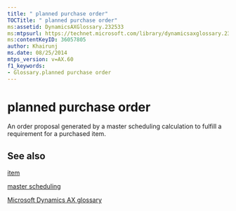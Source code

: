 ```yaml
---
title: " planned purchase order"
TOCTitle: " planned purchase order"
ms:assetid: DynamicsAXGlossary.232533
ms:mtpsurl: https://technet.microsoft.com/library/dynamicsaxglossary.232533(v=AX.60)
ms:contentKeyID: 36057805
author: Khairunj
ms.date: 08/25/2014
mtps_version: v=AX.60
f1_keywords:
- Glossary.planned purchase order
---
```


# planned purchase order

An order proposal generated by a master scheduling calculation to fulfill a requirement for a purchased item.

## See also

[item](item.md)

[master scheduling](master-scheduling_1.md)

[Microsoft Dynamics AX glossary](glossary/microsoft-dynamics-ax-glossary.md)

  


